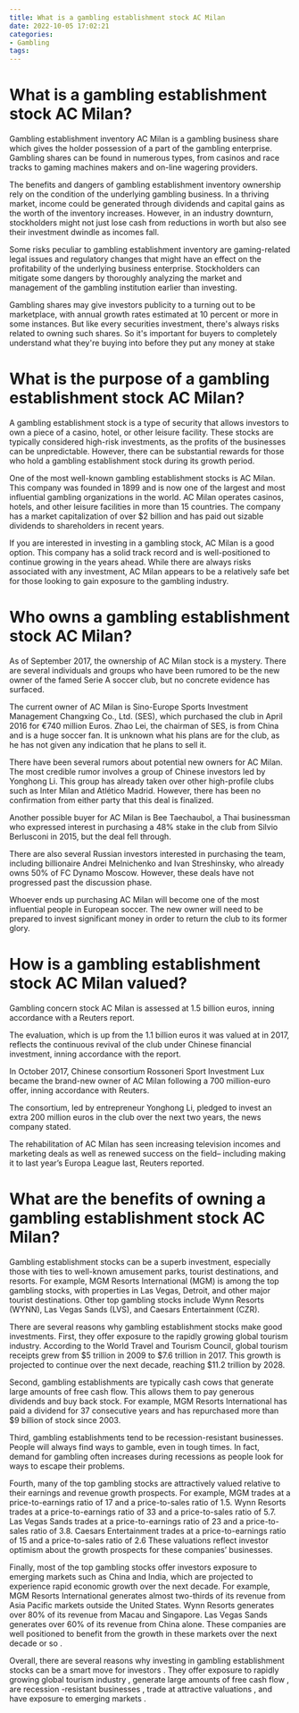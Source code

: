 ```yaml
---
title: What is a gambling establishment stock AC Milan
date: 2022-10-05 17:02:21
categories:
- Gambling
tags:
---
```



#  What is a gambling establishment stock AC Milan?

Gambling establishment inventory AC Milan is a gambling business share which gives the holder possession of a part of the gambling enterprise. Gambling shares can be found in numerous types, from casinos and race tracks to gaming machines makers and on-line wagering providers.

The benefits and dangers of gambling establishment inventory ownership rely on the condition of the underlying gambling business. In a thriving market, income could be generated through dividends and capital gains as the worth of the inventory increases. However, in an industry downturn, stockholders might not just lose cash from reductions in worth but also see their investment dwindle as incomes fall.

Some risks peculiar to gambling establishment inventory are gaming-related legal issues and regulatory changes that might have an effect on the profitability of the underlying business enterprise. Stockholders can mitigate some dangers by thoroughly analyzing the market and management of the gambling institution earlier than investing.

Gambling shares may give investors publicity to a turning out to be marketplace, with annual growth rates estimated at 10 percent or more in some instances. But like every securities investment, there's always risks related to owning such shares. So it's important for buyers to completely understand what they're buying into before they put any money at stake

#  What is the purpose of a gambling establishment stock AC Milan?

A gambling establishment stock is a type of security that allows investors to own a piece of a casino, hotel, or other leisure facility. These stocks are typically considered high-risk investments, as the profits of the businesses can be unpredictable. However, there can be substantial rewards for those who hold a gambling establishment stock during its growth period.

One of the most well-known gambling establishment stocks is AC Milan. This company was founded in 1899 and is now one of the largest and most influential gambling organizations in the world. AC Milan operates casinos, hotels, and other leisure facilities in more than 15 countries. The company has a market capitalization of over $2 billion and has paid out sizable dividends to shareholders in recent years.

If you are interested in investing in a gambling stock, AC Milan is a good option. This company has a solid track record and is well-positioned to continue growing in the years ahead. While there are always risks associated with any investment, AC Milan appears to be a relatively safe bet for those looking to gain exposure to the gambling industry.

#  Who owns a gambling establishment stock AC Milan?

As of September 2017, the ownership of AC Milan stock is a mystery. There are several individuals and groups who have been rumored to be the new owner of the famed Serie A soccer club, but no concrete evidence has surfaced.

The current owner of AC Milan is Sino-Europe Sports Investment Management Changxing Co., Ltd. (SES), which purchased the club in April 2016 for €740 million Euros. Zhao Lei, the chairman of SES, is from China and is a huge soccer fan. It is unknown what his plans are for the club, as he has not given any indication that he plans to sell it.

There have been several rumors about potential new owners for AC Milan. The most credible rumor involves a group of Chinese investors led by Yonghong Li. This group has already taken over other high-profile clubs such as Inter Milan and Atlético Madrid. However, there has been no confirmation from either party that this deal is finalized.

Another possible buyer for AC Milan is Bee Taechaubol, a Thai businessman who expressed interest in purchasing a 48% stake in the club from Silvio Berlusconi in 2015, but the deal fell through.

There are also several Russian investors interested in purchasing the team, including billionaire Andrei Melnichenko and Ivan Streshinsky, who already owns 50% of FC Dynamo Moscow. However, these deals have not progressed past the discussion phase.

Whoever ends up purchasing AC Milan will become one of the most influential people in European soccer. The new owner will need to be prepared to invest significant money in order to return the club to its former glory.

#  How is a gambling establishment stock AC Milan valued?

Gambling concern stock AC Milan is assessed at 1.5 billion euros, inning accordance with a Reuters report.

The evaluation, which is up from the 1.1 billion euros it was valued at in 2017, reflects the continuous revival of the club under Chinese financial investment, inning accordance with the report.

In October 2017, Chinese consortium Rossoneri Sport Investment Lux became the brand-new owner of AC Milan following a 700 million-euro offer, inning accordance with Reuters.

The consortium, led by entrepreneur Yonghong Li, pledged to invest an extra 200 million euros in the club over the next two years, the news company stated.

The rehabilitation of AC Milan has seen increasing television incomes and marketing deals as well as renewed success on the field– including making it to last year’s Europa League last, Reuters reported.

#  What are the benefits of owning a gambling establishment stock AC Milan?

Gambling establishment stocks can be a superb investment, especially those with ties to well-known amusement parks, tourist destinations, and resorts. For example, MGM Resorts International (MGM) is among the top gambling stocks, with properties in Las Vegas, Detroit, and other major tourist destinations. Other top gambling stocks include Wynn Resorts (WYNN), Las Vegas Sands (LVS), and Caesars Entertainment (CZR).

There are several reasons why gambling establishment stocks make good investments. First, they offer exposure to the rapidly growing global tourism industry. According to the World Travel and Tourism Council, global tourism receipts grew from $5 trillion in 2009 to $7.6 trillion in 2017. This growth is projected to continue over the next decade, reaching $11.2 trillion by 2028.

Second, gambling establishments are typically cash cows that generate large amounts of free cash flow. This allows them to pay generous dividends and buy back stock. For example, MGM Resorts International has paid a dividend for 37 consecutive years and has repurchased more than $9 billion of stock since 2003.

Third, gambling establishments tend to be recession-resistant businesses. People will always find ways to gamble, even in tough times. In fact, demand for gambling often increases during recessions as people look for ways to escape their problems.

Fourth, many of the top gambling stocks are attractively valued relative to their earnings and revenue growth prospects. For example, MGM trades at a price-to-earnings ratio of 17 and a price-to-sales ratio of 1.5. Wynn Resorts trades at a price-to-earnings ratio of 33 and a price-to-sales ratio of 5.7. Las Vegas Sands trades at a price-to-earnings ratio of 23 and a price-to-sales ratio of 3.8. Caesars Entertainment trades at a price-to-earnings ratio of 15 and a price-to-sales ratio of 2.6 These valuations reflect investor optimism about the growth prospects for these companies’ businesses.

Finally, most of the top gambling stocks offer investors exposure to emerging markets such as China and India, which are projected to experience rapid economic growth over the next decade. For example, MGM Resorts International generates almost two-thirds of its revenue from Asia Pacific markets outside the United States. Wynn Resorts generates over 80% of its revenue from Macau and Singapore. Las Vegas Sands generates over 60% of its revenue from China alone. These companies are well positioned to benefit from the growth in these markets over the next decade or so .

Overall, there are several reasons why investing in gambling establishment stocks can be a smart move for investors . They offer exposure to rapidly growing global tourism industry , generate large amounts of free cash flow , are recession -resistant businesses , trade at attractive valuations , and have exposure to emerging markets .